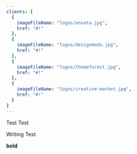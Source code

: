 ```yaml
---
clients: [
  {
    imageFileName: "logos/envato.jpg",
    href: "#!"
  },
  {
    imageFileName: "logos/designmodo.jpg",
    href: "#!"
  },
  {
    imageFileName: "logos/themeforest.jpg",
    href: "#!"
  },
  {
    imageFileName: "logos/creative-market.jpg",
    href: "#!"
  }
]
---
```


Test Test 

Writing Test

**bold** 